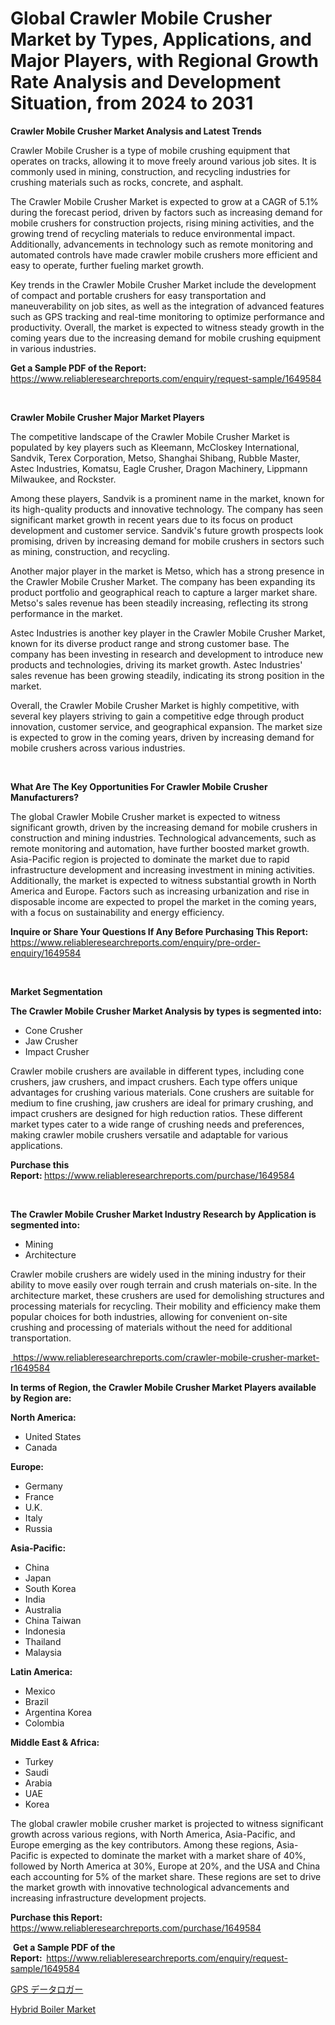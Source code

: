 <p><h1>Global Crawler Mobile Crusher Market by Types, Applications, and Major Players, with Regional Growth Rate Analysis and Development Situation, from 2024 to 2031</h1></p><p><strong>Crawler Mobile Crusher Market Analysis and Latest Trends</strong></p>
<p><p>Crawler Mobile Crusher is a type of mobile crushing equipment that operates on tracks, allowing it to move freely around various job sites. It is commonly used in mining, construction, and recycling industries for crushing materials such as rocks, concrete, and asphalt.</p><p>The Crawler Mobile Crusher Market is expected to grow at a CAGR of 5.1% during the forecast period, driven by factors such as increasing demand for mobile crushers for construction projects, rising mining activities, and the growing trend of recycling materials to reduce environmental impact. Additionally, advancements in technology such as remote monitoring and automated controls have made crawler mobile crushers more efficient and easy to operate, further fueling market growth.</p><p>Key trends in the Crawler Mobile Crusher Market include the development of compact and portable crushers for easy transportation and maneuverability on job sites, as well as the integration of advanced features such as GPS tracking and real-time monitoring to optimize performance and productivity. Overall, the market is expected to witness steady growth in the coming years due to the increasing demand for mobile crushing equipment in various industries.</p></p>
<p><strong>Get a Sample PDF of the Report:&nbsp;</strong> <a href="https://www.reliableresearchreports.com/enquiry/request-sample/1649584">https://www.reliableresearchreports.com/enquiry/request-sample/1649584</a></p>
<p>&nbsp;</p>
<p><strong>Crawler Mobile Crusher Major Market Players</strong></p>
<p><p>The competitive landscape of the Crawler Mobile Crusher Market is populated by key players such as Kleemann, McCloskey International, Sandvik, Terex Corporation, Metso, Shanghai Shibang, Rubble Master, Astec Industries, Komatsu, Eagle Crusher, Dragon Machinery, Lippmann Milwaukee, and Rockster. </p><p>Among these players, Sandvik is a prominent name in the market, known for its high-quality products and innovative technology. The company has seen significant market growth in recent years due to its focus on product development and customer service. Sandvik's future growth prospects look promising, driven by increasing demand for mobile crushers in sectors such as mining, construction, and recycling.</p><p>Another major player in the market is Metso, which has a strong presence in the Crawler Mobile Crusher Market. The company has been expanding its product portfolio and geographical reach to capture a larger market share. Metso's sales revenue has been steadily increasing, reflecting its strong performance in the market.</p><p>Astec Industries is another key player in the Crawler Mobile Crusher Market, known for its diverse product range and strong customer base. The company has been investing in research and development to introduce new products and technologies, driving its market growth. Astec Industries' sales revenue has been growing steadily, indicating its strong position in the market.</p><p>Overall, the Crawler Mobile Crusher Market is highly competitive, with several key players striving to gain a competitive edge through product innovation, customer service, and geographical expansion. The market size is expected to grow in the coming years, driven by increasing demand for mobile crushers across various industries.</p></p>
<p>&nbsp;</p>
<p><strong>What Are The Key Opportunities For Crawler Mobile Crusher Manufacturers?</strong></p>
<p><p>The global Crawler Mobile Crusher market is expected to witness significant growth, driven by the increasing demand for mobile crushers in construction and mining industries. Technological advancements, such as remote monitoring and automation, have further boosted market growth. Asia-Pacific region is projected to dominate the market due to rapid infrastructure development and increasing investment in mining activities. Additionally, the market is expected to witness substantial growth in North America and Europe. Factors such as increasing urbanization and rise in disposable income are expected to propel the market in the coming years, with a focus on sustainability and energy efficiency.</p></p>
<p><strong>Inquire or Share Your Questions If Any Before Purchasing This Report:</strong> <a href="https://www.reliableresearchreports.com/enquiry/pre-order-enquiry/1649584">https://www.reliableresearchreports.com/enquiry/pre-order-enquiry/1649584</a></p>
<p>&nbsp;</p>
<p><strong>Market Segmentation</strong></p>
<p><strong>The Crawler Mobile Crusher Market Analysis by types is segmented into:</strong></p>
<p><ul><li>Cone Crusher</li><li>Jaw Crusher</li><li>Impact Crusher</li></ul></p>
<p><p>Crawler mobile crushers are available in different types, including cone crushers, jaw crushers, and impact crushers. Each type offers unique advantages for crushing various materials. Cone crushers are suitable for medium to fine crushing, jaw crushers are ideal for primary crushing, and impact crushers are designed for high reduction ratios. These different market types cater to a wide range of crushing needs and preferences, making crawler mobile crushers versatile and adaptable for various applications.</p></p>
<p><strong>Purchase this Report:&nbsp;</strong><a href="https://www.reliableresearchreports.com/purchase/1649584">https://www.reliableresearchreports.com/purchase/1649584</a></p>
<p>&nbsp;</p>
<p><strong>The Crawler Mobile Crusher Market Industry Research by Application is segmented into:</strong></p>
<p><ul><li>Mining</li><li>Architecture</li></ul></p>
<p><p>Crawler mobile crushers are widely used in the mining industry for their ability to move easily over rough terrain and crush materials on-site. In the architecture market, these crushers are used for demolishing structures and processing materials for recycling. Their mobility and efficiency make them popular choices for both industries, allowing for convenient on-site crushing and processing of materials without the need for additional transportation.</p></p>
<p><a href="https://www.reliableresearchreports.com/crawler-mobile-crusher-market-r1649584">&nbsp;https://www.reliableresearchreports.com/crawler-mobile-crusher-market-r1649584</a></p>
<p><strong>In terms of Region, the Crawler Mobile Crusher Market Players available by Region are:</strong></p>
<p>
    <p> <strong> North America: </strong>
        <ul>
            <li>United States</li>
            <li>Canada</li>
        </ul>
        </p> 
    <p> <strong> Europe: </strong>
        <ul>
            <li>Germany</li>
            <li>France</li>
            <li>U.K.</li>
            <li>Italy</li>
            <li>Russia</li>
        </ul>
        </p> 
    <p> <strong> Asia-Pacific: </strong>
        <ul>
            <li>China</li>
            <li>Japan</li>
            <li>South Korea</li>
            <li>India</li>
            <li>Australia</li>
            <li>China Taiwan</li>
            <li>Indonesia</li>
            <li>Thailand</li>
            <li>Malaysia</li>
        </ul>
        </p> 
    <p> <strong> Latin America: </strong>
        <ul>
            <li>Mexico</li>
            <li>Brazil</li>
            <li>Argentina Korea</li>
            <li>Colombia</li>
        </ul>
        </p> 
    <p> <strong> Middle East & Africa: </strong>
        <ul>
            <li>Turkey</li>
            <li>Saudi</li>
            <li>Arabia</li>
            <li>UAE</li>
            <li>Korea</li>
        </ul>
    </p>
    </p>
<p><p>The global crawler mobile crusher market is projected to witness significant growth across various regions, with North America, Asia-Pacific, and Europe emerging as the key contributors. Among these regions, Asia-Pacific is expected to dominate the market with a market share of 40%, followed by North America at 30%, Europe at 20%, and the USA and China each accounting for 5% of the market share. These regions are set to drive the market growth with innovative technological advancements and increasing infrastructure development projects.</p></p>
<p><strong>Purchase this Report: </strong><a href="https://www.reliableresearchreports.com/purchase/1649584">https://www.reliableresearchreports.com/purchase/1649584</a></p>
<p>&nbsp;<strong>Get a Sample PDF of the Report:&nbsp;&nbsp;</strong><a href="https://www.reliableresearchreports.com/enquiry/request-sample/1649584">https://www.reliableresearchreports.com/enquiry/request-sample/1649584</a></p>
<p><strong></strong></p>
<p><p><a href="https://github.com/avbqbctihcbe2/Market-Research-Report-List-1/blob/main/392523130220.md">GPS データロガー</a></p><p><a href="https://military-diascia-e68.notion.site/Hybrid-Boiler-Market-Competitive-Analysis-Market-Trends-and-Forecast-to-2031-b9811fe1936f4ec482869e2e81d16285">Hybrid Boiler Market</a></p></p>
